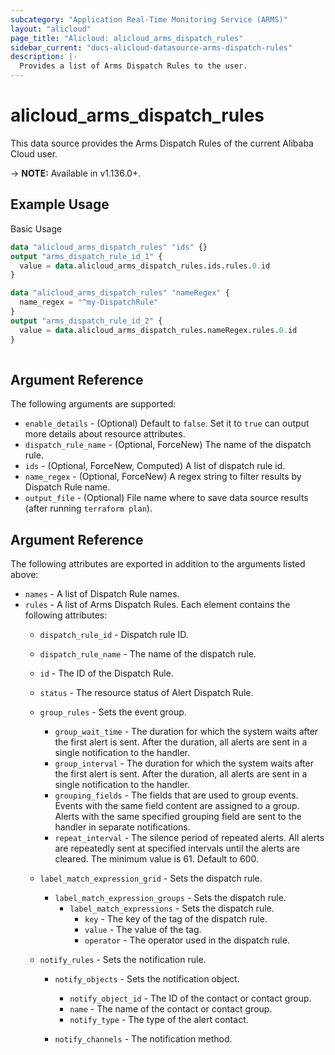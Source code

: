 ```yaml
---
subcategory: "Application Real-Time Monitoring Service (ARMS)"
layout: "alicloud"
page_title: "Alicloud: alicloud_arms_dispatch_rules"
sidebar_current: "docs-alicloud-datasource-arms-dispatch-rules"
description: |-
  Provides a list of Arms Dispatch Rules to the user.
---
```


# alicloud_arms_dispatch_rules

This data source provides the Arms Dispatch Rules of the current Alibaba Cloud user.

-> **NOTE:** Available in v1.136.0+.

## Example Usage

Basic Usage

```terraform
data "alicloud_arms_dispatch_rules" "ids" {}
output "arms_dispatch_rule_id_1" {
  value = data.alicloud_arms_dispatch_rules.ids.rules.0.id
}

data "alicloud_arms_dispatch_rules" "nameRegex" {
  name_regex = "^my-DispatchRule"
}
output "arms_dispatch_rule_id_2" {
  value = data.alicloud_arms_dispatch_rules.nameRegex.rules.0.id
}
            
```

## Argument Reference

The following arguments are supported:

* `enable_details` - (Optional) Default to `false`. Set it to `true` can output more details about resource attributes.
* `dispatch_rule_name` - (Optional, ForceNew) The name of the dispatch rule.
* `ids` - (Optional, ForceNew, Computed)  A list of dispatch rule id.
* `name_regex` - (Optional, ForceNew) A regex string to filter results by Dispatch Rule name.
* `output_file` - (Optional) File name where to save data source results (after running `terraform plan`).

## Argument Reference

The following attributes are exported in addition to the arguments listed above:

* `names` - A list of Dispatch Rule names.
* `rules` - A list of Arms Dispatch Rules. Each element contains the following attributes:
	* `dispatch_rule_id` - Dispatch rule ID.
	* `dispatch_rule_name` - The name of the dispatch rule.
	* `id` - The ID of the Dispatch Rule.
	* `status` - The resource status of Alert Dispatch Rule.
	* `group_rules` - Sets the event group.
		* `group_wait_time` - The duration for which the system waits after the first alert is sent. After the duration, all alerts are sent in a single notification to the handler.
		* `group_interval` - The duration for which the system waits after the first alert is sent. After the duration, all alerts are sent in a single notification to the handler.
		* `grouping_fields` - The fields that are used to group events. Events with the same field content are assigned to a group. Alerts with the same specified grouping field are sent to the handler in separate notifications.
		* `repeat_interval` - The silence period of repeated alerts. All alerts are repeatedly sent at specified intervals until the alerts are cleared. The minimum value is 61. Default to 600.

	* `label_match_expression_grid` - Sets the dispatch rule.
		* `label_match_expression_groups` - Sets the dispatch rule.
			* `label_match_expressions` - Sets the dispatch rule.
				* `key` - The key of the tag of the dispatch rule.
				* `value` - The value of the tag.
				* `operator` - The operator used in the dispatch rule. 
	
	* `notify_rules` - Sets the notification rule. 
		* `notify_objects` - Sets the notification object.
			* `notify_object_id` - The ID of the contact or contact group.
			* `name` - The name of the contact or contact group.
			* `notify_type` - The type of the alert contact.
			
  		* `notify_channels` - The notification method.
